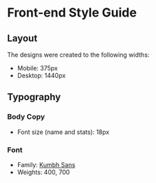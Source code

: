# Front-end Style Guide

## Layout

The designs were created to the following widths:

- Mobile: 375px
- Desktop: 1440px





## Typography

### Body Copy

- Font size (name and stats): 18px

### Font

- Family: [Kumbh Sans](https://fonts.google.com/specimen/Kumbh+Sans)
- Weights: 400, 700
